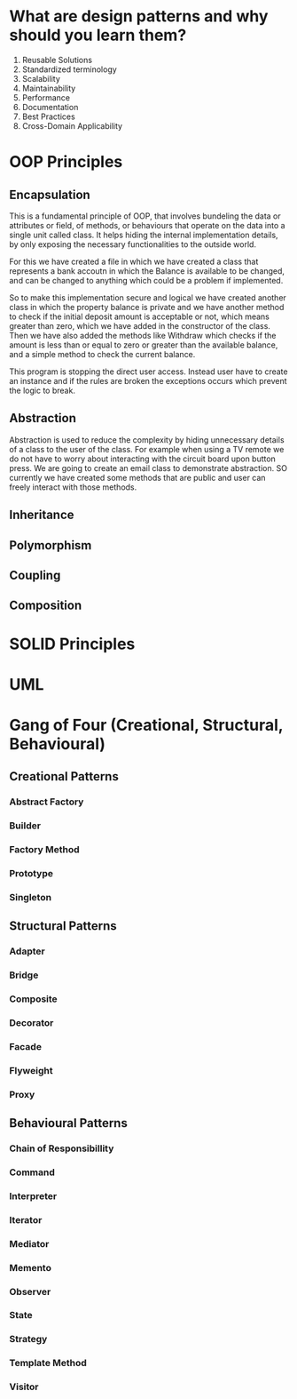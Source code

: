 # What are design patterns and why should you learn them?
1. Reusable Solutions
2. Standardized terminology
3. Scalability
4. Maintainability
5. Performance
6. Documentation
7. Best Practices
8. Cross-Domain Applicability

# OOP Principles
## Encapsulation
This is a fundamental principle of OOP, that involves bundeling the data or attributes or field, of methods, or behaviours that operate on the data into a single unit called class. It  helps hiding the internal implementation details, by only exposing the necessary functionalities to the outside world.

For this we have created a file in which we have created a class that represents a bank accoutn in which the Balance is available to be changed, and can be changed to anything which could be a problem if implemented.

So to make this implementation secure and logical we have created another class in which the property balance is private and we have another method to check if the initial deposit amount is acceptable or not, which means greater than zero, which we have added in the constructor of the class. Then we have also added the methods like Withdraw which checks if the amount is less than or equal to zero or greater than the available balance, and a simple method to check the current balance.

This program is stopping the direct user access. Instead user have to create an instance and if the rules are broken the exceptions occurs which prevent the logic to break.

## Abstraction
Abstraction is used to reduce the complexity by hiding unnecessary details of a class to the user of the class. For example when using a TV remote we do not have to worry about interacting with the circuit board upon button press. We are going to create an email class to demonstrate abstraction. SO currently we have created some methods that are public and user can freely interact with those methods.
## Inheritance
## Polymorphism
## Coupling
## Composition

# SOLID Principles
# UML

# Gang of Four (Creational, Structural, Behavioural)
## Creational Patterns
### Abstract Factory
### Builder
### Factory Method
### Prototype
### Singleton

## Structural Patterns
### Adapter
### Bridge
### Composite
### Decorator
### Facade
### Flyweight
### Proxy

## Behavioural Patterns
### Chain of Responsibillity
### Command
### Interpreter
### Iterator
### Mediator
### Memento
### Observer
### State
### Strategy
### Template Method
### Visitor
